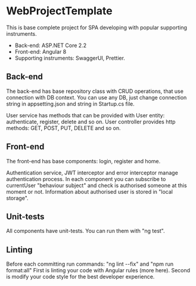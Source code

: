# WebProjectTemplate

This is base complete project for SPA developing with popular supporting instruments. 
* Back-end: ASP.NET Core 2.2
* Front-end: Angular 8
* Supporting instruments: SwaggerUI, Prettier.

## Back-end
The back-end has base repository class with CRUD operations, that use connection with DB context. You can use any DB, just change connection string in appsetting.json and string in Startup.cs file.

User service has methods that can be provided with User entity: authenticate, register, delete and so on.
User controller provides http methods: GET, POST, PUT, DELETE and so on.

## Front-end
The front-end has base components: login, register and home. 

Authentication service, JWT interceptor and error interceptor manage authentication process. 
In each component you can subscribe to currentUser "behaviour subject" and check is authorised someone at this moment or not. Information about authorised user is stored in "local storage". 

## Unit-tests
All components have unit-tests. You can run them with "ng test". 

## Linting
Before each committing run commands: "ng lint --fix" and "npm run format:all"
First is linting your code with Angular rules (more here). Second is modify your code style for the best developer experience.
